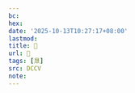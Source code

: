```yaml
---
bc:
hex:
date: '2025-10-13T10:27:17+08:00'
lastmod:
title: 􃍬
url: 􃍬
tags: [臮]
src: DCCV
note:
---
```

